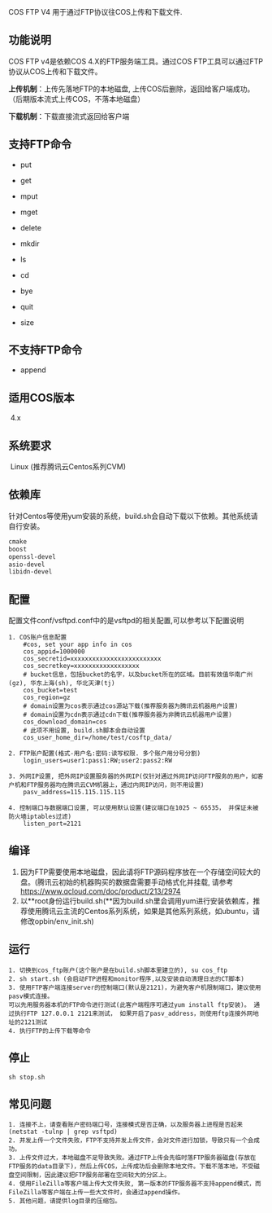 COS FTP V4 用于通过FTP协议往COS上传和下载文件.

## 功能说明

COS FTP v4是依赖COS 4.X的FTP服务端工具。通过COS FTP工具可以通过FTP协议从COS上传和下载文件。

**上传机制**：上传先落地FTP的本地磁盘, 上传COS后删除，返回给客户端成功。（后期版本流式上传COS，不落本地磁盘）

**下载机制**：下载直接流式返回给客户端

## 支持FTP命令

- put

- get

- mput

- mget

- delete

- mkdir

- ls

- cd

- bye

- quit

- size

## 不支持FTP命令
- append
  ​

## 适用COS版本
​	4.x 

## 系统要求

​	Linux (推荐腾讯云Centos系列CVM)

## 依赖库

​	针对Centos等使用yum安装的系统，build.sh会自动下载以下依赖。其他系统请自行安装。

```xml
cmake
boost
openssl-devel
asio-devel
libidn-devel
```

## 配置

配置文件conf/vsftpd.conf中的是vsftpd的相关配置,可以参考以下配置说明


    1. COS账户信息配置
        #cos, set your app info in cos                                                   
        cos_appid=1000000                                                   
        cos_secretid=xxxxxxxxxxxxxxxxxxxxxxxxx                              
        cos_secretkey=xxxxxxxxxxxxxxxxxx 
        # bucket信息，包括bucket的名字，以及bucket所在的区域。目前有效值华南广州(gz), 华东上海(sh), 华北天津(tj)
        cos_bucket=test                                                     
        cos_region=gz
        # domain设置为cos表示通过cos源站下载(推荐服务器为腾讯云机器用户设置)
        # domain设置为cdn表示通过cdn下载(推荐服务器为非腾讯云机器用户设置)
        cos_download_domain=cos                                             
        # 此项不用设置, build.sh脚本会自动设置
        cos_user_home_dir=/home/test/cosftp_data/                                        
    
    2. FTP账户配置(格式-用户名:密码:读写权限. 多个账户用分号分割)
        login_users=user1:pass1:RW;user2:pass2:RW
    
    3. 外网IP设置, 把外网IP设置服务器的外网IP(仅针对通过外网IP访问FTP服务的用户，如客户机和FTP服务器均在腾讯云CVM机器上，通过内网IP访问，则不用设置)
    	pasv_address=115.115.115.115
    	
    4. 控制端口与数据端口设置, 可以使用默认设置(建议端口在1025 ~ 65535， 并保证未被防火墙iptables过滤)
    	listen_port=2121

## 编译

1.  因为FTP需要使用本地磁盘，因此请将FTP源码程序放在一个存储空间较大的盘。(腾讯云初始的机器购买的数据盘需要手动格式化并挂载, 请参考 https://www.qcloud.com/doc/product/213/2974
2.  以**root身份运行build.sh(**因为build.sh里会调用yum进行安装依赖库，推荐使用腾讯云主流的Centos系列系统，如果是其他系列系统，如ubuntu，请修改opbin/env_init.sh)

## 运行

    1. 切换到cos_ftp账户(这个账户是在build.sh脚本里建立的), su cos_ftp
    2. sh start.sh (会启动FTP进程和monitor程序,以及安装自动清理日志的CT脚本)
    3. 使用FTP客户端连接server的控制端口(默认是2121)，为避免客户机限制端口，建议使用pasv模式连接。
    可以先用服务器本机的FTP命令进行测试(此客户端程序可通过yum install ftp安装)。 通过执行FTP 127.0.0.1 2121来测试， 如果开启了pasv_address，则使用ftp连接外网地址的2121测试
    4. 执行FTP的上传下载等命令

## 停止
```shell
sh stop.sh
```
## 常见问题

```
1. 连接不上，请查看账户密码端口号，连接模式是否正确，以及服务器上进程是否起来(netstat -tulnp | grep vsftpd)
2. 并发上传一个文件失败，FTP不支持并发上传文件，会对文件进行加锁，导致只有一个会成功。
3. 上传文件过大，本地磁盘不足导致失败。通过FTP上传会先临时落FTP服务器磁盘(存放在FTP服务的data目录下)，然后上传COS，上传成功后会删除本地文件。下载不落本地，不受磁盘空间限制，因此建议把FTP服务部署在空间较大的分区上。
4. 使用FileZilla等客户端上传大文件失败, 第一版本的FTP服务器不支持append模式，而FileZilla等客户端在上传一些大文件时，会通过append操作。
5. 其他问题，请提供log目录的压缩包。
```